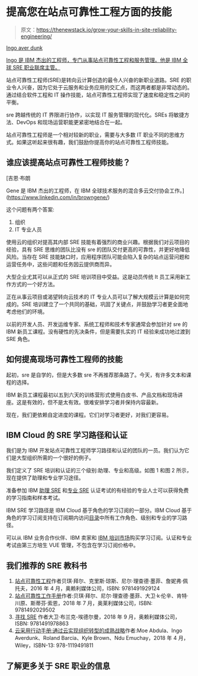 # 提高您在站点可靠性工程方面的技能

> 原文：<https://thenewstack.io/grow-your-skills-in-site-reliability-engineering/>

[](https://www.linkedin.com/in/ingoaverdunk/)

[Ingo aver dunk](https://www.linkedin.com/in/ingoaverdunk/)

[Ingo 是 IBM 杰出的工程师，专门从事站点可靠性工程和服务管理。他是 IBM 全球 SRE 职业联席主管。](https://www.linkedin.com/in/ingoaverdunk/)

[](https://www.linkedin.com/in/ingoaverdunk/)[](https://www.linkedin.com/in/ingoaverdunk/)

站点可靠性工程师(SRE)是转向云计算创造的最令人兴奋的新职业道路。SRE 的职业令人兴奋，因为它处于云服务和业务应用的交汇点，而这两者都是非常动态的。通过结合软件工程和 IT 操作技能，站点可靠性工程师实现了速度和稳定性之间的平衡。

sre 跨越传统的 IT 界限进行协作，以实现 IT 服务管理的现代化。SREs 将敏捷方法、DevOps 和现场运营职能更紧密地结合在一起。

站点可靠性工程师是一个相对较新的职业，需要与大多数 IT 职业不同的思维方式。如果这听起来很有趣，我们鼓励你提高你的站点可靠性工程师技能。

## 谁应该提高站点可靠性工程师技能？

 [吉恩·布朗

Gene 是 IBM 杰出的工程师，在 IBM 全球技术服务的混合多云交付协会工作。](https://www.linkedin.com/in/browngene/) 

这个问题有两个答案:

1.  组织
2.  IT 专业人员

使用云的组织对提高其内部 SRE 技能有着强烈的商业兴趣。根据我们对云项目的经验，具有 SRE 思维的团队比没有 sre 的团队交付更高的可靠性，并更好地降低风险。当存在 SRE 技能缺口时，应用程序团队可能会陷入复杂的站点运营问题和运营任务中，这些问题和任务因云提供商而异。

大型企业尤其可以从正式的 SRE 培训项目中受益。这是动员传统 It 员工采用新工作方式的一个好方法。

正在从事云项目或渴望转向云技术的 IT 专业人员可以了解大规模云计算是如何完成的。SRE 培训建立了一个共同的基础，巩固了关键点，并鼓励学习者更全面地考虑他们的环境。

以前的开发人员、开发运维专家、系统工程师和技术专家通常会参加针对 sre 的 IBM 新员工课程。没有硬性的先决条件，但是需要扎实的 IT 经验来成功地过渡到 SRE 角色。

## 如何提高现场可靠性工程师的技能

起初，sre 是自学的，但是大多数 sre 不再推荐那条路了。今天，有许多文本和课程的选择。

IBM 新员工课程最初以五到六天的训练营形式使用白皮书、产品文档和现场讲座。这是有效的，但不是太有效。很难安排学习者并保持内容最新。

现在，我们更依赖自定进度的课程。它们对学习者更好，对我们更容易。

## IBM Cloud 的 SRE 学习路径和认证

我们是为 IBM 开发站点可靠性工程师学习路径和认证的团队的一员。我们认为它们是大型组织所需的一个很好的例子。

我们定义了 SRE 培训和认证的三个级别:助理、专业和高级。如图 1 和图 2 所示，现在提供了助理和专业学习途径。

准备参加 IBM [助理 SRE](https://www.ibm.com/certify/exam?id=C1000-105) 和[专业 SRE](https://www.ibm.com/certify/exam?id=C1000-102) 认证考试的有经验的专业人士可以获得免费的学习指南和样本考试。

IBM SRE 学习路径是 IBM Cloud 基于角色的学习订阅的一部分。IBM Cloud 基于角色的学习订阅支持在订阅期内访问[目录](https://www.ibm.com/training/cloud/jobroles)中所有工作角色、级别和专业的学习路径。

可以从 IBM 业务合作伙伴、IBM 卖家和 [IBM 培训市场](https://www.ibm.com/training/subscriptions)购买学习订阅。认证和专业考试由第三方培生 VUE 管理，不包含在学习订阅价格中。

## 我们推荐的 SRE 教科书

1.  [站点可靠性工程](https://www.oreilly.com/library/view/site-reliability-engineering/9781491929117/)作者贝琪·拜尔、克里斯·琼斯、尼尔·理查德·墨菲、詹妮弗·佩托夫，2016 年 4 月，奥赖利媒体公司，ISBN: 9781491929124
2.  [站点可靠性工作手册](https://www.oreilly.com/library/view/the-site-reliability/9781492029496/)作者:贝琪·拜尔、尼尔·理查德·墨菲、大卫·k·伦辛、肯特·川原、斯蒂芬·索恩，2018 年 7 月，奥莱利媒体公司，ISBN: 9781492029502
3.  [寻找 SRE](https://www.oreilly.com/library/view/seeking-sre/9781491978856/) 作者大卫·布兰克-埃德尔曼，2018 年 9 月，奥赖利媒体公司，ISBN: 9781491978863
4.  [云采用行动手册:通过云实现组织转型的成熟战略](https://www.ibm.com/cloud/garage/services/the-cloud-adoption-playbook/)作者:Moe Abdula、Ingo Averdunk、Roland Barcia、Kyle Brown、Ndu Emuchay，2018 年 4 月，Wiley，ISBN-13: 978-1119491811

## 了解更多关于 SRE 职业的信息

<svg xmlns:xlink="http://www.w3.org/1999/xlink" viewBox="0 0 68 31" version="1.1"><title>Group</title> <desc>Created with Sketch.</desc></svg>